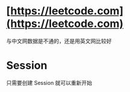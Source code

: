 # [https://leetcode.com](https://leetcode.com)
与中文网数据是不通的，还是用英文网比较好

# Session 
只需要创建 Session 就可以重新开始